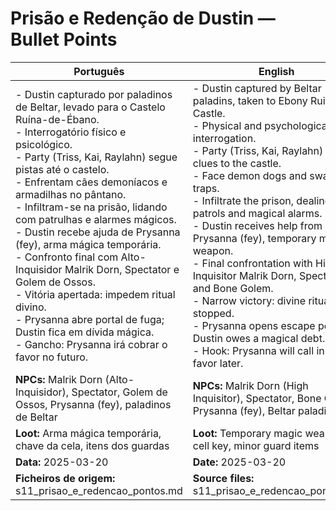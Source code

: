 # Prisão e Redenção de Dustin — Bullet Points

| Português                                                                                                                                                                                                                                                                                                                                                                                                                                                                                                                                                                                                                                           | English                                                                                                                                                                                                                                                                                                                                                                                                                                                                                                                                                                                                                 |
| --------------------------------------------------------------------------------------------------------------------------------------------------------------------------------------------------------------------------------------------------------------------------------------------------------------------------------------------------------------------------------------------------------------------------------------------------------------------------------------------------------------------------------------------------------------------------------------------------------------------------------------------------- | ----------------------------------------------------------------------------------------------------------------------------------------------------------------------------------------------------------------------------------------------------------------------------------------------------------------------------------------------------------------------------------------------------------------------------------------------------------------------------------------------------------------------------------------------------------------------------------------------------------------------- |
| - Dustin capturado por paladinos de Beltar, levado para o Castelo Ruína-de-Ébano.<br>- Interrogatório físico e psicológico.<br>- Party (Triss, Kai, Raylahn) segue pistas até o castelo.<br>- Enfrentam cães demoníacos e armadilhas no pântano.<br>- Infiltram-se na prisão, lidando com patrulhas e alarmes mágicos.<br>- Dustin recebe ajuda de Prysanna (fey), arma mágica temporária.<br>- Confronto final com Alto-Inquisidor Malrik Dorn, Spectator e Golem de Ossos.<br>- Vitória apertada: impedem ritual divino.<br>- Prysanna abre portal de fuga; Dustin fica em dívida mágica.<br>- Gancho: Prysanna irá cobrar o favor no futuro.<br> | - Dustin captured by Beltar paladins, taken to Ebony Ruin Castle.<br>- Physical and psychological interrogation.<br>- Party (Triss, Kai, Raylahn) follows clues to the castle.<br>- Face demon dogs and swamp traps.<br>- Infiltrate the prison, dealing with patrols and magical alarms.<br>- Dustin receives help from Prysanna (fey), temporary magic weapon.<br>- Final confrontation with High Inquisitor Malrik Dorn, Spectator, and Bone Golem.<br>- Narrow victory: divine ritual stopped.<br>- Prysanna opens escape portal; Dustin owes a magical debt.<br>- Hook: Prysanna will call in the favor later.<br> |
| **NPCs:** Malrik Dorn (Alto-Inquisidor), Spectator, Golem de Ossos, Prysanna (fey), paladinos de Beltar                                                                                                                                                                                                                                                                                                                                                                                                                                                                                                                                             | **NPCs:** Malrik Dorn (High Inquisitor), Spectator, Bone Golem, Prysanna (fey), Beltar paladins                                                                                                                                                                                                                                                                                                                                                                                                                                                                                                                         |
| **Loot:** Arma mágica temporária, chave da cela, itens dos guardas                                                                                                                                                                                                                                                                                                                                                                                                                                                                                                                                                                                  | **Loot:** Temporary magic weapon, cell key, minor guard items                                                                                                                                                                                                                                                                                                                                                                                                                                                                                                                                                           |
| **Data:** 2025-03-20                                                                                                                                                                                                                                                                                                                                                                                                                                                                                                                                                                                                                                | **Date:** 2025-03-20                                                                                                                                                                                                                                                                                                                                                                                                                                                                                                                                                                                                    |
| **Ficheiros de origem:** s11_prisao_e_redencao_pontos.md                                                                                                                                                                                                                                                                                                                                                                                                                                                                                                                                                                                            | **Source files:** s11_prisao_e_redencao_pontos.md                                                                                                                                                                                                                                                                                                                                                                                                                                                                                                                                                                       |


















